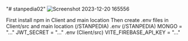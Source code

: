 "# stanpedia02" 
![Screenshot 2023-12-20 165556](https://github.com/Dimasajalah/STANPEDIA/assets/89116262/d0660717-1021-4837-b8e6-2fefc8199a7d)

First install npm in Client and main location
Then create .env files in Client/src and main location (/STANPEDIA)
.env (/STANPEDIA)
MONGO = "..."
JWT_SECRET = "..."
.env (Client/src)
VITE_FIREBASE_API_KEY = "..."

